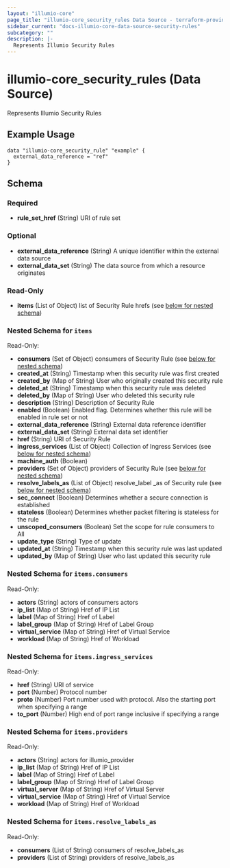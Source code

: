 ```yaml
---
layout: "illumio-core"
page_title: "illumio-core_security_rules Data Source - terraform-provider-illumio-core"
sidebar_current: "docs-illumio-core-data-source-security-rules"
subcategory: ""
description: |-
  Represents Illumio Security Rules
---
```


# illumio-core_security_rules (Data Source)

Represents Illumio Security Rules

Example Usage
------------

```hcl
data "illumio-core_security_rule" "example" {
  external_data_reference = "ref"
}
```

## Schema

### Required

- **rule_set_href** (String) URI of rule set

### Optional

- **external_data_reference** (String) A unique identifier within the external data source
- **external_data_set** (String) The data source from which a resource originates

### Read-Only

- **items** (List of Object) list of Security Rule hrefs (see [below for nested schema](#nestedatt--items))

<a id="nestedatt--items"></a>
### Nested Schema for `items`

Read-Only:

- **consumers** (Set of Object) consumers of Security Rule  (see [below for nested schema](#nestedobjatt--items--consumers))
- **created_at** (String) Timestamp when this security rule was first created
- **created_by** (Map of String) User who originally created this security rule
- **deleted_at** (String) Timestamp when this security rule was deleted
- **deleted_by** (Map of String) User who deleted this security rule
- **description** (String) Description of Security Rule
- **enabled** (Boolean) Enabled flag. Determines whether this rule will be enabled in rule set or not
- **external_data_reference** (String) External data reference identifier
- **external_data_set** (String) External data set identifier
- **href** (String) URI of Security Rule
- **ingress_services** (List of Object) Collection of Ingress Services (see [below for nested schema](#nestedobjatt--items--ingress_services))
- **machine_auth** (Boolean)
- **providers** (Set of Object) providers of Security Rule (see [below for nested schema](#nestedobjatt--items--providers))
- **resolve_labels_as** (List of Object) resolve_label _as of Security rule (see [below for nested schema](#nestedobjatt--items--resolve_labels_as))
- **sec_connect** (Boolean) Determines whether a secure connection is established
- **stateless** (Boolean) Determines whether packet filtering is stateless for the rule
- **unscoped_consumers** (Boolean) Set the scope for rule consumers to All
- **update_type** (String) Type of update
- **updated_at** (String) Timestamp when this security rule was last updated
- **updated_by** (Map of String) User who last updated this security rule

<a id="nestedobjatt--items--consumers"></a>
### Nested Schema for `items.consumers`

Read-Only:

- **actors** (String) actors of consumers actors
- **ip_list** (Map of String) Href of IP List
- **label** (Map of String) Href of Label
- **label_group** (Map of String) Href of Label Group
- **virtual_service** (Map of String) Href of Virtual Service
- **workload** (Map of String) Href of Workload


<a id="nestedobjatt--items--ingress_services"></a>
### Nested Schema for `items.ingress_services`

Read-Only:

- **href** (String) URI of service
- **port** (Number) Protocol number
- **proto** (Number) Port number used with protocol. Also the starting port when specifying a range
- **to_port** (Number) High end of port range inclusive if specifying a range


<a id="nestedobjatt--items--providers"></a>
### Nested Schema for `items.providers`

Read-Only:

- **actors** (String) actors for illumio_provider
- **ip_list** (Map of String) Href of IP List
- **label** (Map of String) Href of Label
- **label_group** (Map of String) Href of Label Group
- **virtual_server** (Map of String) Href of Virtual Server
- **virtual_service** (Map of String) Href of Virtual Service
- **workload** (Map of String) Href of Workload

<a id="nestedobjatt--items--resolve_labels_as"></a>
### Nested Schema for `items.resolve_labels_as`

Read-Only:

- **consumers** (List of String) consumers of resolve_labels_as
- **providers** (List of String) providers of resolve_labels_as
